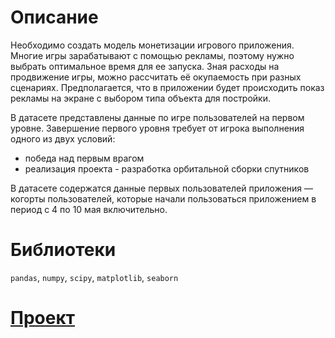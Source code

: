 # Описание
Необходимо создать модель монетизации игрового приложения. Многие игры зарабатывают с помощью рекламы, поэтому нужно выбрать оптимальное время для ее запуска. Зная расходы на продвижение игры, можно рассчитать её окупаемость при разных сценариях. Предполагается, что в приложении будет происходить показ рекламы на экране с выбором типа объекта для постройки.

В датасете представлены данные по игре пользователей на первом уровне. Завершение первого уровня требует от игрока выполнения одного из двух условий:
- победа над первым врагом
- реализация проекта - разработка орбитальной сборки спутников

В датасете содержатся данные первых пользователей приложения — когорты пользователей, которые начали пользоваться приложением в период с 4 по 10 мая включительно.

# Библиотеки
`pandas`, `numpy`, `scipy`, `matplotlib`, `seaborn`

# [Проект](https://nbviewer.org/github/Rozinge/YP_projects/blob/main/cosmo_bros/cosmo_bros.ipynb)